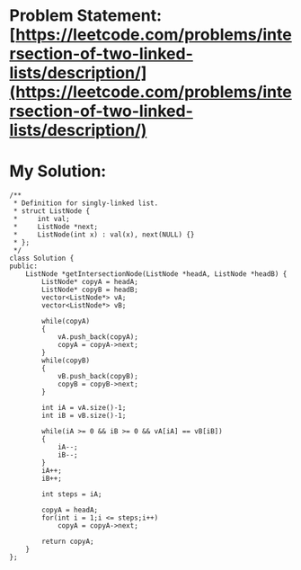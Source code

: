 # Problem Statement: [https://leetcode.com/problems/intersection-of-two-linked-lists/description/](https://leetcode.com/problems/intersection-of-two-linked-lists/description/)
# My Solution: 
```
/**
 * Definition for singly-linked list.
 * struct ListNode {
 *     int val;
 *     ListNode *next;
 *     ListNode(int x) : val(x), next(NULL) {}
 * };
 */
class Solution {
public:
    ListNode *getIntersectionNode(ListNode *headA, ListNode *headB) {
        ListNode* copyA = headA;
        ListNode* copyB = headB;
        vector<ListNode*> vA;
        vector<ListNode*> vB;

        while(copyA)
        {
            vA.push_back(copyA);
            copyA = copyA->next;
        }
        while(copyB)
        {
            vB.push_back(copyB);
            copyB = copyB->next;
        }

        int iA = vA.size()-1;
        int iB = vB.size()-1;

        while(iA >= 0 && iB >= 0 && vA[iA] == vB[iB])
        {
            iA--;
            iB--;
        }
        iA++;
        iB++;

        int steps = iA;

        copyA = headA;
        for(int i = 1;i <= steps;i++)
            copyA = copyA->next;

        return copyA;
    }
};
```
